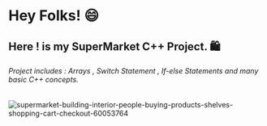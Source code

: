 # Hey Folks! 😄
## Here ! is my SuperMarket C++ Project. 🛍️
###### Project includes : Arrays , Switch Statement , If-else Statements and many basic C++ concepts.


![supermarket-building-interior-people-buying-products-shelves-shopping-cart-checkout-60053764](https://user-images.githubusercontent.com/90207282/139529549-425194e5-de72-4de7-b1c7-f0f9a14e433e.jpg)
